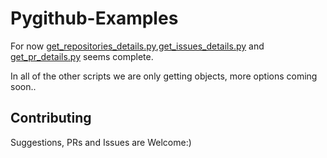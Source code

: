 # Pygithub-Examples

For now [get_repositories_details.py](https://github.com/sks444/Pygithub-Examples/blob/master/get_repositories_details.py),[get_issues_details.py](https://github.com/sks444/Pygithub-Examples/blob/master/get_issues_details.py) and [get_pr_details.py](https://github.com/sks444/Pygithub-Examples/blob/master/get_pr_details.py) seems complete.

 In all of the other scripts we are only getting objects, more options coming soon..

 ## Contributing

 Suggestions, PRs and Issues are Welcome:)